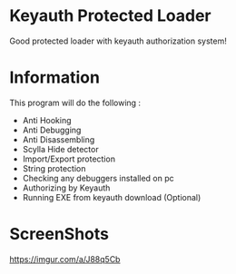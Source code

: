 # Keyauth Protected Loader
Good protected loader with keyauth authorization system!

# Information

This program will do the following :
- Anti Hooking
- Anti Debugging
- Anti Disassembling
- Scylla Hide detector
- Import/Export protection
- String protection
- Checking any debuggers installed on pc
- Authorizing by Keyauth
- Running EXE from keyauth download (Optional)

# ScreenShots

https://imgur.com/a/J88q5Cb
